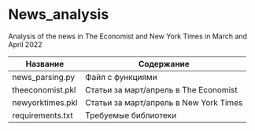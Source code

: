 # News_analysis
Analysis of the news in The Economist and New York Times in March and April 2022

| Название | Содержание | 
|----------------|----------------|
| news_parsing.py | Файл с функциями |
| theeconomist.pkl | Статьи за март/апрель в The Economist |
| newyorktimes.pkl | Статьи за март/апрель в New York Times |
| requirements.txt | Требуемые библиотеки |


